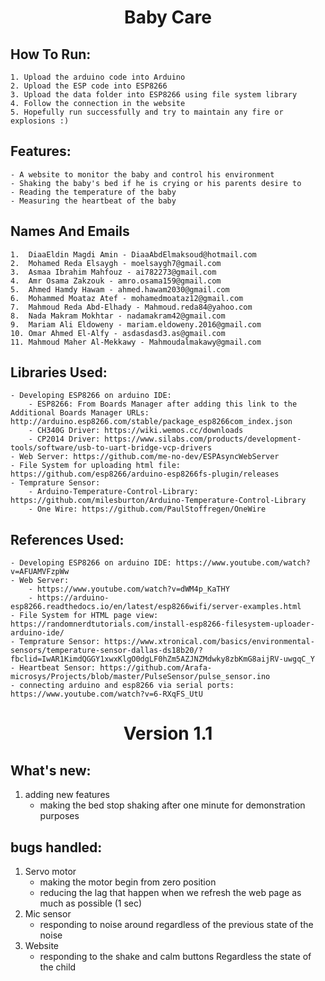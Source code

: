# <center> Baby Care </center>
## How To Run:
    1. Upload the arduino code into Arduino
    2. Upload the ESP code into ESP8266
    3. Upload the data folder into ESP8266 using file system library
    4. Follow the connection in the website
    5. Hopefully run successfully and try to maintain any fire or explosions :)

## Features:
    - A website to monitor the baby and control his environment
    - Shaking the baby's bed if he is crying or his parents desire to
    - Reading the temperature of the baby
    - Measuring the heartbeat of the baby

## Names And Emails
    1.	DiaaEldin Magdi Amin - DiaaAbdElmaksoud@hotmail.com
    2.	Mohamed Reda Elsaygh - moelsaygh7@gmail.com 
    3.	Asmaa Ibrahim Mahfouz - ai782273@gmail.com 
    4.	Amr Osama Zakzouk - amro.osama159@gmail.com 
    5.	Ahmed Hamdy Hawam - ahmed.hawam2030@gmail.com
    6.	Mohammed Moataz Atef - mohamedmoataz12@gmail.com 
    7.	Mahmoud Reda Abd-Elhady - Mahmoud.reda84@yahoo.com
    8.	Nada Makram Mokhtar - nadamakram42@gmail.com 
    9.	Mariam Ali Eldoweny - mariam.eldoweny.2016@gmail.com
    10. Omar Ahmed El-Alfy - asdasdasd3.as@gmail.com
    11. Mahmoud Maher Al-Mekkawy - Mahmoudalmakawy@gmail.com
## Libraries Used:
    - Developing ESP8266 on arduino IDE:
        - ESP8266: From Boards Manager after adding this link to the Additional Boards Manager URLs: http://arduino.esp8266.com/stable/package_esp8266com_index.json
        - CH340G Driver: https://wiki.wemos.cc/downloads
        - CP2014 Driver: https://www.silabs.com/products/development-tools/software/usb-to-uart-bridge-vcp-drivers
    - Web Server: https://github.com/me-no-dev/ESPAsyncWebServer
    - File System for uploading html file: https://github.com/esp8266/arduino-esp8266fs-plugin/releases
    - Temprature Sensor:
        - Arduino-Temperature-Control-Library: https://github.com/milesburton/Arduino-Temperature-Control-Library
        - One Wire: https://github.com/PaulStoffregen/OneWire
## References Used:
    - Developing ESP8266 on arduino IDE: https://www.youtube.com/watch?v=AFUAMVFzpWw
    - Web Server:
        - https://www.youtube.com/watch?v=dWM4p_KaTHY
        - https://arduino-esp8266.readthedocs.io/en/latest/esp8266wifi/server-examples.html
    - File System for HTML page view: https://randomnerdtutorials.com/install-esp8266-filesystem-uploader-arduino-ide/
    - Temprature Sensor: https://www.xtronical.com/basics/environmental-sensors/temperature-sensor-dallas-ds18b20/?fbclid=IwAR1KimdQGGY1xwxKlgO0dgLF0hZm5AZJNZMdwky8zbKmG8aijRV-uwgqC_Y
    - Heartbeat Sensor: https://github.com/Arafa-microsys/Projects/blob/master/PulseSensor/pulse_sensor.ino
    - connecting arduino and esp8266 via serial ports: https://www.youtube.com/watch?v=6-RXqFS_UtU
# <center> Version 1.1 </center>
## What's new:
1. adding new features
    - making the bed stop shaking after one minute for demonstration purposes
## bugs handled:
1. Servo motor
    - making the motor begin from zero position
    - reducing the lag that happen when we refresh the web page as much as possible (1 sec)
2. Mic sensor
    - responding to noise around regardless of the previous state of the noise
3. Website
    - responding to the shake and calm buttons Regardless the state of the child